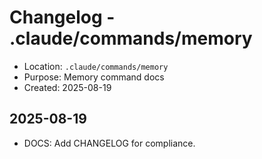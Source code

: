 # Changelog - .claude/commands/memory

- Location: `.claude/commands/memory`
- Purpose: Memory command docs
- Created: 2025-08-19

## 2025-08-19
- DOCS: Add CHANGELOG for compliance.

